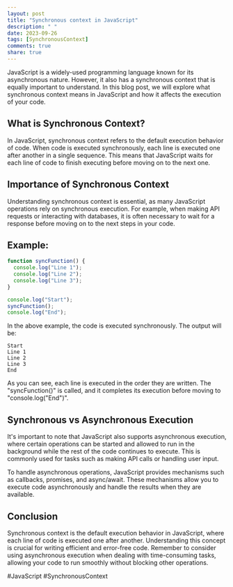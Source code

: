 ```yaml
---
layout: post
title: "Synchronous context in JavaScript"
description: " "
date: 2023-09-26
tags: [SynchronousContext]
comments: true
share: true
---
```


JavaScript is a widely-used programming language known for its asynchronous nature. However, it also has a synchronous context that is equally important to understand. In this blog post, we will explore what synchronous context means in JavaScript and how it affects the execution of your code.

## What is Synchronous Context?

In JavaScript, synchronous context refers to the default execution behavior of code. When code is executed synchronously, each line is executed one after another in a single sequence. This means that JavaScript waits for each line of code to finish executing before moving on to the next one.

## Importance of Synchronous Context

Understanding synchronous context is essential, as many JavaScript operations rely on synchronous execution. For example, when making API requests or interacting with databases, it is often necessary to wait for a response before moving on to the next steps in your code.

## Example:
```javascript
function syncFunction() {
  console.log("Line 1");
  console.log("Line 2");
  console.log("Line 3");
}

console.log("Start");
syncFunction();
console.log("End");
```

In the above example, the code is executed synchronously. The output will be:

```
Start
Line 1
Line 2
Line 3
End
```

As you can see, each line is executed in the order they are written. The "syncFunction()" is called, and it completes its execution before moving to "console.log("End")".

## Synchronous vs Asynchronous Execution

It's important to note that JavaScript also supports asynchronous execution, where certain operations can be started and allowed to run in the background while the rest of the code continues to execute. This is commonly used for tasks such as making API calls or handling user input.

To handle asynchronous operations, JavaScript provides mechanisms such as callbacks, promises, and async/await. These mechanisms allow you to execute code asynchronously and handle the results when they are available.

## Conclusion

Synchronous context is the default execution behavior in JavaScript, where each line of code is executed one after another. Understanding this concept is crucial for writing efficient and error-free code. Remember to consider using asynchronous execution when dealing with time-consuming tasks, allowing your code to run smoothly without blocking other operations.

#JavaScript #SynchronousContext